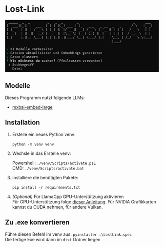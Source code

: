 # Lost-Link

![](./img/header.png)

## Modelle

Dieses Programm nutzt folgende LLMs:
* [mxbai-embed-large](https://huggingface.co/ChristianAzinn/mxbai-embed-large-v1-gguf/resolve/main/mxbai-embed-large-v1.Q8_0.gguf?download=true)

## Installation

1. Erstelle ein neues Python venv:
 
    ``python -m venv venv``

2. Wechsle in das Erstelle venv:
    
    Powershell: ``./venv/Scripts/activate.ps1`` <br>
    CMD: ``./venv/Scripts/activate.bat``

3. Installiere die benötigten Pakete:

    ``pip install -r requirements.txt``

4. *(Optional)* Für LlamaCpp GPU-Unterstützung aktivieren <br>
   Für GPU-Unterstützung folge [dieser Anleitung](https://llama-cpp-python.readthedocs.io/en/latest/). Für NVIDIA Grafikkarten kannst du CUDA nehmen, für andere Vulkan.


## Zu .exe konvertieren

Führe diesen Befehl im venv aus: ``pyinstaller .\LostLink.spec`` <br>
Die fertige Exe wird dann im ``dist`` Ordner liegen